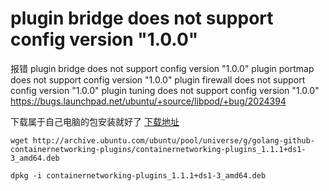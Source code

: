 
# plugin bridge does not support config version "1.0.0"

报错 plugin bridge does not support config version "1.0.0" plugin portmap does not support config version "1.0.0" plugin firewall does not support config version "1.0.0" plugin tuning does not support config version "1.0.0"
https://bugs.launchpad.net/ubuntu/+source/libpod/+bug/2024394

下载属于自己电脑的包安装就好了
<a href='http://archive.ubuntu.com/ubuntu/pool/universe/g/golang-github-containernetworking-plugins/'>下载地址<a>



```shell
wget http://archive.ubuntu.com/ubuntu/pool/universe/g/golang-github-containernetworking-plugins/containernetworking-plugins_1.1.1+ds1-3_amd64.deb

dpkg -i containernetworking-plugins_1.1.1+ds1-3_amd64.deb
```

